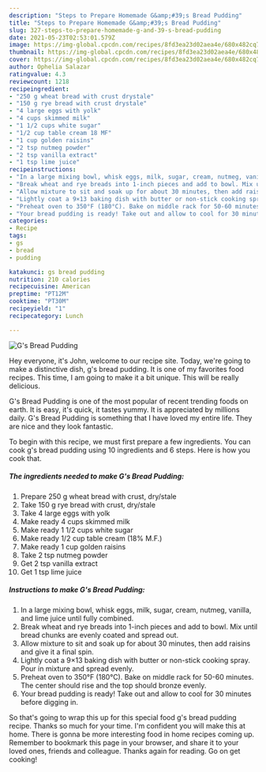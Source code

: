 ```yaml
---
description: "Steps to Prepare Homemade G&amp;#39;s Bread Pudding"
title: "Steps to Prepare Homemade G&amp;#39;s Bread Pudding"
slug: 327-steps-to-prepare-homemade-g-and-39-s-bread-pudding
date: 2021-05-23T02:53:01.579Z
image: https://img-global.cpcdn.com/recipes/8fd3ea23d02aea4e/680x482cq70/gs-bread-pudding-recipe-main-photo.jpg
thumbnail: https://img-global.cpcdn.com/recipes/8fd3ea23d02aea4e/680x482cq70/gs-bread-pudding-recipe-main-photo.jpg
cover: https://img-global.cpcdn.com/recipes/8fd3ea23d02aea4e/680x482cq70/gs-bread-pudding-recipe-main-photo.jpg
author: Ophelia Salazar
ratingvalue: 4.3
reviewcount: 1218
recipeingredient:
- "250 g wheat bread with crust drystale"
- "150 g rye bread with crust drystale"
- "4 large eggs with yolk"
- "4 cups skimmed milk"
- "1 1/2 cups white sugar"
- "1/2 cup table cream 18 MF"
- "1 cup golden raisins"
- "2 tsp nutmeg powder"
- "2 tsp vanilla extract"
- "1 tsp lime juice"
recipeinstructions:
- "In a large mixing bowl, whisk eggs, milk, sugar, cream, nutmeg, vanilla, and lime juice until fully combined."
- "Break wheat and rye breads into 1-inch pieces and add to bowl. Mix until bread chunks are evenly coated and spread out."
- "Allow mixture to sit and soak up for about 30 minutes, then add raisins and give it a final spin."
- "Lightly coat a 9×13 baking dish with butter or non-stick cooking spray. Pour in mixture and spread evenly."
- "Preheat oven to 350°F (180°C). Bake on middle rack for 50-60 minutes. The center should rise and the top should bronze evenly."
- "Your bread pudding is ready! Take out and allow to cool for 30 minutes before digging in."
categories:
- Recipe
tags:
- gs
- bread
- pudding

katakunci: gs bread pudding 
nutrition: 210 calories
recipecuisine: American
preptime: "PT12M"
cooktime: "PT30M"
recipeyield: "1"
recipecategory: Lunch

---
```



![G&#39;s Bread Pudding](https://img-global.cpcdn.com/recipes/8fd3ea23d02aea4e/680x482cq70/gs-bread-pudding-recipe-main-photo.jpg)

Hey everyone, it's John, welcome to our recipe site. Today, we're going to make a distinctive dish, g&#39;s bread pudding. It is one of my favorites food recipes. This time, I am going to make it a bit unique. This will be really delicious.

G&#39;s Bread Pudding is one of the most popular of recent trending foods on earth. It is easy, it's quick, it tastes yummy. It is appreciated by millions daily. G&#39;s Bread Pudding is something that I have loved my entire life. They are nice and they look fantastic.




To begin with this recipe, we must first prepare a few ingredients. You can cook g&#39;s bread pudding using 10 ingredients and 6 steps. Here is how you cook that.

<!--inarticleads1-->

##### The ingredients needed to make G&#39;s Bread Pudding:

1. Prepare 250 g wheat bread with crust, dry/stale
1. Take 150 g rye bread with crust, dry/stale
1. Take 4 large eggs with yolk
1. Make ready 4 cups skimmed milk
1. Make ready 1 1/2 cups white sugar
1. Make ready 1/2 cup table cream (18% M.F.)
1. Make ready 1 cup golden raisins
1. Take 2 tsp nutmeg powder
1. Get 2 tsp vanilla extract
1. Get 1 tsp lime juice




<!--inarticleads2-->

##### Instructions to make G&#39;s Bread Pudding:

1. In a large mixing bowl, whisk eggs, milk, sugar, cream, nutmeg, vanilla, and lime juice until fully combined.
1. Break wheat and rye breads into 1-inch pieces and add to bowl. Mix until bread chunks are evenly coated and spread out.
1. Allow mixture to sit and soak up for about 30 minutes, then add raisins and give it a final spin.
1. Lightly coat a 9×13 baking dish with butter or non-stick cooking spray. Pour in mixture and spread evenly.
1. Preheat oven to 350°F (180°C). Bake on middle rack for 50-60 minutes. The center should rise and the top should bronze evenly.
1. Your bread pudding is ready! Take out and allow to cool for 30 minutes before digging in.




So that's going to wrap this up for this special food g&#39;s bread pudding recipe. Thanks so much for your time. I'm confident you will make this at home. There is gonna be more interesting food in home recipes coming up. Remember to bookmark this page in your browser, and share it to your loved ones, friends and colleague. Thanks again for reading. Go on get cooking!
